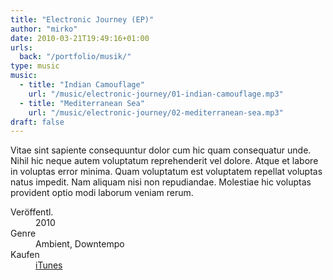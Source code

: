 ```yaml
---
title: "Electronic Journey (EP)"
author: "mirko"
date: 2010-03-21T19:49:16+01:00
urls:
  back: "/portfolio/musik/"
type: music
music: 
  - title: "Indian Camouflage"
    url: "/music/electronic-journey/01-indian-camouflage.mp3"
  - title: "Mediterranean Sea"
    url: "/music/electronic-journey/02-mediterranean-sea.mp3"
draft: false
---
```


Vitae sint sapiente consequuntur dolor cum hic quam consequatur unde. Nihil hic neque autem voluptatum reprehenderit vel dolore. Atque et labore in voluptas error minima. Quam voluptatum est voluptatem repellat voluptas natus impedit. Nam aliquam nisi non repudiandae. Molestiae hic voluptas provident optio modi laborum veniam rerum.

<dl>
  <dt>Veröffentl.</dt><dd>2010</dd>
  <dt>Genre</dt><dd>Ambient, Downtempo</dd>
  <dt>Kaufen</dt><dd><a href="" target="_blank">iTunes</a></dd>
</dl>
